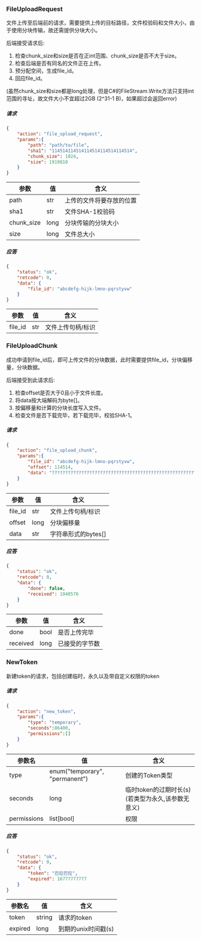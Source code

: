 ### FileUploadRequest

文件上传至后端前的请求，需要提供上传的目标路径，文件校验码和文件大小，由于使用分块传输，故还需提供分块大小。

后端接受请求后:

1. 检查chunk_size和size是否在正int范围、chunk_size是否不大于size。
2. 检查后端是否有同名的文件正在上传。
3. 预分配空间，生成file_id。
4. 回应file_id。

(虽然chunk_size和size都是long处理，但是C#的FileStream.Write方法只支持int范围的寻址，故文件大小不宜超过2GB (2^31-1 B)，如果超过会返回error)

##### 请求

```json
{
    "action": "file_upload_request",
    "params":{
        "path": "path/to/file",
        "sha1": "114514114514114514114514114514",
        "chunk_size": 1024,
        "size": 1919810
    }
}
```

| 参数       | 值   | 含义                     |
| ---------- | ---- | ------------------------ |
| path       | str  | 上传的文件将要存放的位置 |
| sha1       | str  | 文件SHA-1校验码          |
| chunk_size | long | 分块传输的分块大小       |
| size       | long | 文件总大小               |

##### 应答

```json
{
    "status": "ok",
    "retcode": 0,
    "data": {
        "file_id": "abcdefg-hijk-lmno-pqrstyvw"
    }
}
```

| 参数    | 值   | 含义              |
| ------- | ---- | ----------------- |
| file_id | str  | 文件上传句柄/标识 |



### FileUploadChunk

成功申请到file_id后，即可上传文件的分块数据，此时需要提供file_id，分块偏移量，分块数据。

后端接受到此请求后:

1. 检查offset是否大于0且小于文件长度。
2. 将data按大端解码为byte[]。
3. 按偏移量和计算的分块长度写入文件。
4. 检查文件是否下载完毕，若下载完毕，校验SHA-1。

##### 请求

```json
{
    "action": "file_upload_chunk",
    "params":{
        "file_id": "abcdefg-hijk-lmno-pqrstyvw",
        "offset": 114514,
        "data": "????????????????????????????????????????????????????????????????????????????????????????????????????????"
    }
}
```

| 参数    | 值   | 含义                |
| ------- | ---- | ------------------- |
| file_id | str  | 文件上传句柄/标识   |
| offset  | long | 分块偏移量          |
| data    | str  | 字符串形式的bytes[] |

##### 应答

```json
{
    "status": "ok",
    "retcode": 0,
    "data": {
        "done": false,
        "received": 1048576
    }
}
```

| 参数     | 值   | 含义           |
| -------- | ---- | -------------- |
| done     | bool | 是否上传完毕   |
| received | long | 已接受的字节数 |



### NewToken

新建token的请求，包括创建临时，永久以及带自定义权限的token

##### 请求

```json
{
    "action": "new_token",
    "params":{
        "type": "temporary",
        "seconds":86400,
        "permissions":[]
    }
}
```

| 参数名      | 值                             | 含义                                               |
| ----------- | ------------------------------ | -------------------------------------------------- |
| type        | enum("temporary", "permanent") | 创建的Token类型                                    |
| seconds     | long                           | 临时token的过期时长(s) (若类型为永久,该参数无意义) |
| permissions | list[bool]                     | 权限                                               |

##### 应答

```json
{
    "status": "ok",
    "retcode": 0,
    "data": {
        "token": "巴拉巴拉",
        "expired": 16777777777
    }
}
```

| 参数名  | 值     | 含义                |
| ------- | ------ | ------------------- |
| token   | string | 请求的token         |
| expired | long   | 到期的unix时间戳(s) |

